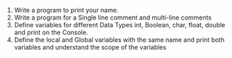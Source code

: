 1. Write a program to print your name.
2. Write a program for a Single line comment and multi-line comments
3. Define variables for different Data Types int, Boolean, char, float, double and print on the 
Console.
4. Define the local and Global variables with the same name and print both variables and 
understand the scope of the variables
